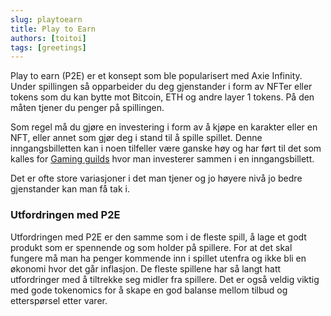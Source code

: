 ```yaml
---
slug: playtoearn
title: Play to Earn
authors: [toitoi]
tags: [greetings]
---
```


Play to earn (P2E) er et konsept som ble popularisert med Axie Infinity. Under spillingen så opparbeider du deg gjenstander i form av NFTer eller tokens som du kan bytte mot Bitcoin, ETH og andre layer 1 tokens. På den måten tjener du penger på spillingen. 

Som regel må du gjøre en investering i form av å kjøpe en karakter eller en NFT, eller annet som gjør deg i stand til å spille spillet. Denne inngangsbilletten kan i noen tilfeller være ganske høy og har ført til det som kalles for [Gaming guilds](./gaming-guilds.md) hvor man investerer sammen i en inngangsbillett. 

Det er ofte store variasjoner i det man tjener og jo høyere nivå jo bedre gjenstander kan man få tak i. 

### Utfordringen med P2E

Utfordringen med P2E er den samme som i de fleste spill, å lage et godt produkt som er spennende og som holder på spillere. For at det skal fungere må man ha penger kommende inn i spillet utenfra og ikke bli en økonomi hvor det går inflasjon. De fleste spillene har så langt hatt utfordringer med å tiltrekke seg midler fra spillere. Det er også veldig viktig med gode tokenomics for å skape en god balanse mellom tilbud og etterspørsel etter varer. 